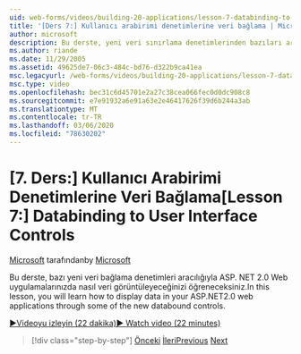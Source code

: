 ```yaml
---
uid: web-forms/videos/building-20-applications/lesson-7-databinding-to-user-interface-controls
title: '[Ders 7:] Kullanıcı arabirimi denetimlerine veri bağlama | Microsoft Docs'
author: microsoft
description: Bu derste, yeni veri sınırlama denetimlerinden bazıları aracılığıyla ASP.NET&#160;2,0 Web uygulamalarınızda verileri görüntülemeyi öğreneceksiniz.
ms.author: riande
ms.date: 11/29/2005
ms.assetid: 49625de7-06c3-484c-bd76-d322b9ca41ea
msc.legacyurl: /web-forms/videos/building-20-applications/lesson-7-databinding-to-user-interface-controls
msc.type: video
ms.openlocfilehash: bec31c6d45701e2a27c38cea066fec0d0dc908c8
ms.sourcegitcommit: e7e91932a6e91a63e2e46417626f39d6b244a3ab
ms.translationtype: MT
ms.contentlocale: tr-TR
ms.lasthandoff: 03/06/2020
ms.locfileid: "78630202"
---
```

# <a name="lesson-7-databinding-to-user-interface-controls"></a><span data-ttu-id="914f1-103">[7. Ders:] Kullanıcı Arabirimi Denetimlerine Veri Bağlama</span><span class="sxs-lookup"><span data-stu-id="914f1-103">[Lesson 7:] Databinding to User Interface Controls</span></span>

<span data-ttu-id="914f1-104">[Microsoft](https://github.com/microsoft) tarafından</span><span class="sxs-lookup"><span data-stu-id="914f1-104">by [Microsoft](https://github.com/microsoft)</span></span>

<span data-ttu-id="914f1-105">Bu derste, bazı yeni veri bağlama denetimleri aracılığıyla ASP. NET 2.0 Web uygulamalarınızda nasıl veri görüntüleyeceğinizi öğreneceksiniz.</span><span class="sxs-lookup"><span data-stu-id="914f1-105">In this lesson, you will learn how to display data in your ASP.NET2.0 web applications through some of the new databound controls.</span></span>

[<span data-ttu-id="914f1-106">&#9654;Videoyu izleyin (22 dakika)</span><span class="sxs-lookup"><span data-stu-id="914f1-106">&#9654; Watch video (22 minutes)</span></span>](https://channel9.msdn.com/Blogs/ASP-NET-Site-Videos/lesson-7-databinding-to-user-interface-controls)

> [!div class="step-by-step"]
> <span data-ttu-id="914f1-107">[Önceki](lesson-6-working-with-stylesheets-and-master-pages.md)
> [İleri](lesson-8-working-with-the-gridview-and-formview.md)</span><span class="sxs-lookup"><span data-stu-id="914f1-107">[Previous](lesson-6-working-with-stylesheets-and-master-pages.md)
[Next](lesson-8-working-with-the-gridview-and-formview.md)</span></span>
